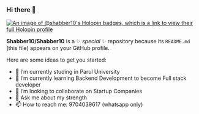 ### Hi there 👋
[![An image of @shabber10's Holopin badges, which is a link to view their full Holopin profile](https://holopin.me/shabber10)](https://holopin.io/@shabber10)


**Shabber10/Shabber10** is a ✨ _special_ ✨ repository because its `README.md` (this file) appears on your GitHub profile.

Here are some ideas to get you started:

- 🔭 I’m currently studing in Parul University 
- 🌱 I’m currently learning Backend Development to become Full stack developer
- 👯 I’m looking to collaborate on Startup Companies
- 💬 Ask me about my strength
- 📫 How to reach me: 9704039617 (whatsapp only)
